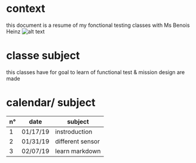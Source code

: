 # context
this document is a resume of my fonctional testing classes with Ms Benois Heinz
![alt text](http://testproeg.com/wp-content/uploads/2012/12/F.png)

# classe subject
this classes have for goal to learn of functional test & mission design are made

# calendar/ subject
| n° |date    |subject          |
|----|--------|-----------------|
| 1  |01/17/19|instroduction    |
| 2  |01/31/19|different sensor |
| 3  |02/07/19|learn markdown   |

